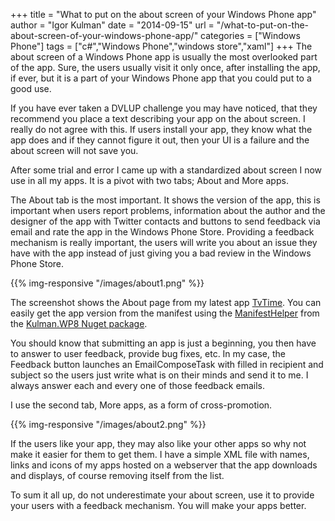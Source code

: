 +++
title = "What to put on the about screen of your Windows Phone app"
author = "Igor Kulman"
date = "2014-09-15"
url = "/what-to-put-on-the-about-screen-of-your-windows-phone-app/"
categories = ["Windows Phone"]
tags = ["c#","Windows Phone","windows store","xaml"]
+++
The about screen of a Windows Phone app is usually the most overlooked part of the app. Sure, the users usually visit it only once, after installing the app, if ever, but it is a part of your Windows Phone app that you could put to a good use. 

If you have ever taken a DVLUP challenge you may have noticed, that they recommend you place a text describing your app on the about screen. I really do not agree with this. If users install your app, they know what the app does and if they cannot figure it out, then your UI is a failure and the about screen will not save you.

After some trial and error I came up with a standardized about screen I now use in all my apps. It is a pivot with two tabs; About and More apps. 

<!--more-->

The About tab is the most important. It shows the version of the app, this is important when users report problems, information about the author and the designer of the app with Twitter contacts and buttons to send feedback via email and rate the app in the Windows Phone Store. Providing a feedback mechanism is really important, the users will write you about an issue they have with the app instead of just giving you a bad review in the Windows Phone Store.

{{% img-responsive "/images/about1.png" %}}

The screenshot shows the About page from my latest app [TvTime][2]. You can easily get the app version from the manifest using the [ManifestHelper][3] from the [Kulman.WP8 Nuget package][4].

You should know that submitting an app is just a beginning, you then have to answer to user feedback, provide bug fixes, etc. In my case, the Feedback button launches an EmailComposeTask with filled in recipient and subject so the users just write what is on their minds and send it to me. I always answer each and every one of those feedback emails. 

I use the second tab, More apps, as a form of cross-promotion.

{{% img-responsive "/images/about2.png" %}}

If the users like your app, they may also like your other apps so why not make it easier for them to get them. I have a simple XML file with names, links and icons of my apps hosted on a webserver that the app downloads and displays, of course removing itself from the list.

To sum it all up, do not underestimate your about screen, use it to provide your users with a feedback mechanism. You will make your apps better.

 [1]: http://blog.kulman.sk/wp-content/uploads/2014/09/about1.png
 [2]: http://blog.kulman.sk/tvtime-track-your-favorite-tv-shows-on-windows-phone/ "TvTime: track your favorite TV shows on Windows Phone"
 [3]: https://github.com/igorkulman/Kulman.WP8/blob/master/Kulman.WP8/Code/ManifestHelper.cs
 [4]: https://www.nuget.org/packages/Kulman.WP8/
 [5]: http://blog.kulman.sk/wp-content/uploads/2014/09/about2.png
